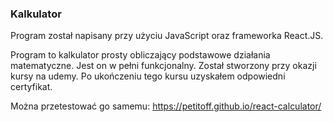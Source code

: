 ### Kalkulator

Program został napisany przy użyciu JavaScript oraz frameworka React.JS.

Program to kalkulator prosty obliczający podstawowe działania matematyczne. Jest on w pełni funkcjonalny. Został stworzony przy okazji kursy na udemy. Po ukończeniu tego kursu uzyskałem odpowiedni certyfikat.

Można przetestować go samemu: https://petitoff.github.io/react-calculator/
